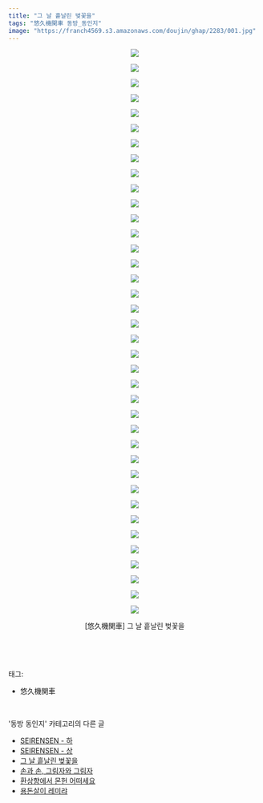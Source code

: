 ```yaml
---
title: "그 날 흩날린 벚꽃을"
tags: "悠久機関車 동방_동인지"
image: "https://franch4569.s3.amazonaws.com/doujin/ghap/2283/001.jpg"
---
```

<div class="article">
<p style="text-align: center; clear: none; float: none;"><img src="{{ site.imgserver2 }}/ghap/2283/001.jpg"/></p>
<p style="text-align: center; clear: none; float: none;"><img src="{{ site.imgserver2 }}/ghap/2283/002.jpg"/></p>
<p style="text-align: center; clear: none; float: none;"><img src="{{ site.imgserver2 }}/ghap/2283/003.jpg"/></p>
<p style="text-align: center; clear: none; float: none;"><img src="{{ site.imgserver2 }}/ghap/2283/004.jpg"/></p>
<p style="text-align: center; clear: none; float: none;"><img src="{{ site.imgserver2 }}/ghap/2283/005.jpg"/></p>
<p style="text-align: center; clear: none; float: none;"><img src="{{ site.imgserver2 }}/ghap/2283/006.jpg"/></p>
<p style="text-align: center; clear: none; float: none;"><img src="{{ site.imgserver2 }}/ghap/2283/007.jpg"/></p>
<p style="text-align: center; clear: none; float: none;"><img src="{{ site.imgserver2 }}/ghap/2283/008.jpg"/></p>
<p style="text-align: center; clear: none; float: none;"><img src="{{ site.imgserver2 }}/ghap/2283/009.jpg"/></p>
<p style="text-align: center; clear: none; float: none;"><img src="{{ site.imgserver2 }}/ghap/2283/010.jpg"/></p>
<p style="text-align: center; clear: none; float: none;"><img src="{{ site.imgserver2 }}/ghap/2283/011.jpg"/></p>
<p style="text-align: center; clear: none; float: none;"><img src="{{ site.imgserver2 }}/ghap/2283/012.jpg"/></p>
<p style="text-align: center; clear: none; float: none;"><img src="{{ site.imgserver2 }}/ghap/2283/013.jpg"/></p>
<p style="text-align: center; clear: none; float: none;"><img src="{{ site.imgserver2 }}/ghap/2283/014.jpg"/></p>
<p style="text-align: center; clear: none; float: none;"><img src="{{ site.imgserver2 }}/ghap/2283/015.jpg"/></p>
<p style="text-align: center; clear: none; float: none;"><img src="{{ site.imgserver2 }}/ghap/2283/016.jpg"/></p>
<p style="text-align: center; clear: none; float: none;"><img src="{{ site.imgserver2 }}/ghap/2283/017.jpg"/></p>
<p style="text-align: center; clear: none; float: none;"><img src="{{ site.imgserver2 }}/ghap/2283/018.jpg"/></p>
<p style="text-align: center; clear: none; float: none;"><img src="{{ site.imgserver2 }}/ghap/2283/019.jpg"/></p>
<p style="text-align: center; clear: none; float: none;"><img src="{{ site.imgserver2 }}/ghap/2283/020.jpg"/></p>
<p style="text-align: center; clear: none; float: none;"><img src="{{ site.imgserver2 }}/ghap/2283/021.jpg"/></p>
<p style="text-align: center; clear: none; float: none;"><img src="{{ site.imgserver2 }}/ghap/2283/022.jpg"/></p>
<p style="text-align: center; clear: none; float: none;"><img src="{{ site.imgserver2 }}/ghap/2283/023.jpg"/></p>
<p style="text-align: center; clear: none; float: none;"><img src="{{ site.imgserver2 }}/ghap/2283/024.jpg"/></p>
<p style="text-align: center; clear: none; float: none;"><img src="{{ site.imgserver2 }}/ghap/2283/025.jpg"/></p>
<p style="text-align: center; clear: none; float: none;"><img src="{{ site.imgserver2 }}/ghap/2283/026.jpg"/></p>
<p style="text-align: center; clear: none; float: none;"><img src="{{ site.imgserver2 }}/ghap/2283/027.jpg"/></p>
<p style="text-align: center; clear: none; float: none;"><img src="{{ site.imgserver2 }}/ghap/2283/028.jpg"/></p>
<p style="text-align: center; clear: none; float: none;"><img src="{{ site.imgserver2 }}/ghap/2283/029.jpg"/></p>
<p style="text-align: center; clear: none; float: none;"><img src="{{ site.imgserver2 }}/ghap/2283/030.jpg"/></p>
<p style="text-align: center; clear: none; float: none;"><img src="{{ site.imgserver2 }}/ghap/2283/031.jpg"/></p>
<p style="text-align: center; clear: none; float: none;"><img src="{{ site.imgserver2 }}/ghap/2283/032.jpg"/></p>
<p style="text-align: center; clear: none; float: none;"><img src="{{ site.imgserver2 }}/ghap/2283/033.jpg"/></p>
<p style="text-align: center; clear: none; float: none;"><img src="{{ site.imgserver2 }}/ghap/2283/034.jpg"/></p>
<p style="text-align: center; clear: none; float: none;"><img src="{{ site.imgserver2 }}/ghap/2283/035.jpg"/></p>
<p style="text-align: center; clear: none; float: none;"><img src="{{ site.imgserver2 }}/ghap/2283/036.jpg"/></p>
<p style="text-align: center; clear: none; float: none;"><img src="{{ site.imgserver2 }}/ghap/2283/037.jpg"/></p>
<p style="text-align: center; clear: none; float: none;"><img src="{{ site.imgserver2 }}/ghap/2283/038.jpg"/></p>
<p style="text-align: center; clear: none; float: none;">[悠久機関車] 그 날 흩날린 벚꽃을</p>
<p><br/></p>
</div><br/>
<div class="tagTrail">
<p>태그: </p>
<ul>
<li>悠久機関車</li>
</ul>
</div><br/>
<div class="another">
<p>'동방 동인지' 카테고리의 다른 글</p>
<ul>
<li><a href="/ghap_2285">SEIRENSEN - 하</a></li>
<li><a href="/ghap_2284">SEIRENSEN - 상</a></li>
<li><a href="/ghap_2283">그 날 흩날린 벚꽃을</a></li>
<li><a href="/ghap_2282">손과 손, 그림자와 그림자</a></li>
<li><a href="/ghap_2279">환상향에서 몬헌 어떠세요</a></li>
<li><a href="/ghap_2278">용돈살이 레미랴</a></li>
</ul>
</div><br/>
<div class="cb_module cb_fluid">
<div class="cb_wrt cb_profile">
</div><!-- commentList close -->
</div><br/>
